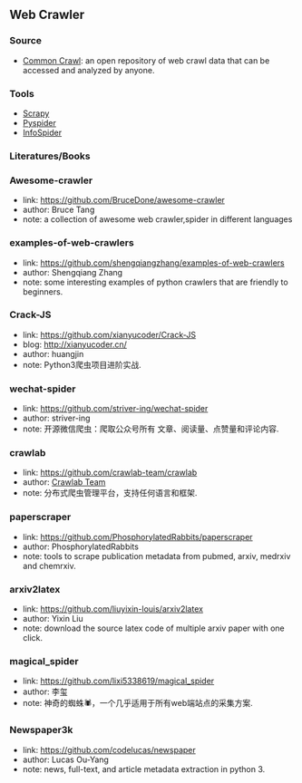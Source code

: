 ## **Web Crawler**


### Source
  * [Common Crawl](https://commoncrawl.org/): an open repository of web crawl data that can be accessed and analyzed by anyone.

### Tools
  * [Scrapy](https://github.com/scrapy/scrapy)
  * [Pyspider](https://github.com/binux/pyspider)
  * [InfoSpider](https://github.com/kangvcar/InfoSpider)

### Literatures/Books

### Awesome-crawler
  * link: https://github.com/BruceDone/awesome-crawler
  * author: Bruce Tang
  * note: a collection of awesome web crawler,spider in different languages

### examples-of-web-crawlers
  * link: https://github.com/shengqiangzhang/examples-of-web-crawlers
  * author: Shengqiang Zhang
  * note: some interesting examples of python crawlers that are friendly to beginners.

### Crack-JS
  * link: https://github.com/xianyucoder/Crack-JS
  * blog: http://xianyucoder.cn/
  * author: huangjin
  * note: Python3爬虫项目进阶实战.
  
### wechat-spider
  * link: https://github.com/striver-ing/wechat-spider
  * author: striver-ing
  * note: 开源微信爬虫：爬取公众号所有 文章、阅读量、点赞量和评论内容.

### crawlab
  * link: https://github.com/crawlab-team/crawlab
  * author: [Crawlab Team](https://github.com/crawlab-team)
  * note: 分布式爬虫管理平台，支持任何语言和框架.

### paperscraper
  * link: https://github.com/PhosphorylatedRabbits/paperscraper
  * author: PhosphorylatedRabbits
  * note: tools to scrape publication metadata from pubmed, arxiv, medrxiv and chemrxiv.

### arxiv2latex
  * link: https://github.com/liuyixin-louis/arxiv2latex
  * author: Yixin Liu
  * note: download the source latex code of multiple arxiv paper with one click.

### magical_spider
  * link: https://github.com/lixi5338619/magical_spider
  * author: 李玺
  * note: 神奇的蜘蛛🕷，一个几乎适用于所有web端站点的采集方案.

### Newspaper3k
  * link: https://github.com/codelucas/newspaper
  * author: Lucas Ou-Yang
  * note: news, full-text, and article metadata extraction in python 3.
